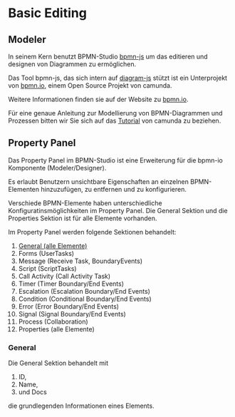 # Basic Editing

## Modeler

In seinem Kern benutzt BPMN-Studio [bpmn-js](https://bpmn.io/toolkit/bpmn-js/)
um das editieren und designen von Diagrammen zu ermöglichen.

Das Tool bpmn-js, das sich intern auf [diagram-js](https://github.com/bpmn-io/diagram-js)
stützt ist ein Unterprojekt von [bpmn.io](https://github.com/bpmn-io), einem
Open Source Projekt von camunda.

Weitere Informationen finden sie auf der Website zu [bpmn.io](https://bpmn.io/).

Für eine genaue Anleitung zur Modellierung von BPMN-Diagrammen und Prozessen
bitten wir Sie sich auf das [Tutorial](https://camunda.com/bpmn/) von camunda
zu beziehen.

## Property Panel

Das Property Panel im BPMN-Studio ist eine Erweiterung für die bpmn-io 
Komponente (Modeler/Designer).

Es erlaubt Benutzern unsichtbare Eigenschaften an einzelnen BPMN-Elementen
hinzuzufügen, zu entfernen und zu konfigurieren.

Verschiede BPMN-Elemente haben unterschiedliche Konfiguratinsmöglichkeiten
im Property Panel. Die General Sektion und die Properties Sektion ist für alle 
Elemente vorhanden.

Im Property Panel werden folgende Sektionen behandelt:

1. [General (alle Elemente)](###general)
1. Forms (UserTasks)
1. Message (Receive Task, BoundaryEvents)
1. Script (ScriptTasks)
1. Call Activity (Call Activity Task)
1. Timer (Timer Boundary/End Events)
1. Escalation (Escalation Boundary/End Events)
1. Condition (Conditional Boundary/End Events)
1. Error (Error Boundary/End Events)
1. Signal (Signal Boundary/End Events)
1. Process (Collaboration)
1. Properties (alle Elemente)

### General

Die General Sektion behandelt mit

1. ID,
1. Name,
1. und Docs

die grundlegenden Informationen eines Elements.
